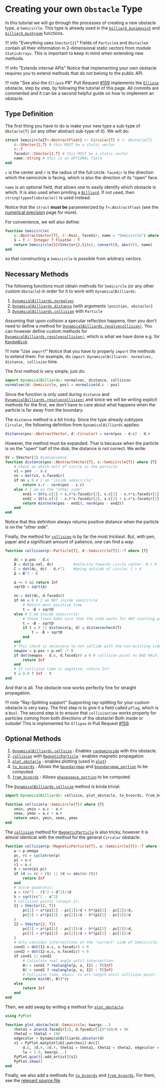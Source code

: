 # Creating your own `Obstacle` Type

In this tutorial we will go through the processes of creating a new obstacle type, a `Semicircle`. This type is already used in the [`billiard_bunimovich`](@ref) and [`billiard_mushroom`](@ref) functions.

!!! info "Everything uses `SVector{2}`"
    Fields of `Particle`s and `Obstacle`s contain all their information in 2-dimensional static vectors from module `StaticArrays`. This is important to keep in mind when extending new methods.

!!! info "Extends internal APIs"
    Notice that implementing your own obstacle requires you to extend methods that _do not_ belong to the public API.

!!! note "See also the `Ellipse` PR"
    Pull Request [#159](https://github.com/JuliaDynamics/DynamicalBilliards.jl/pull/159) implements the [`Ellipse`](@ref) obstacle, step by step, by following the tutorial of this page. All commits are commented and it can be a second helpful guide on how to implement an obstacle.

## Type Definition
The first thing you have to do is make your new type a sub-type of `Obstacle{T}`
(or any other abstract sub-type of it). We will do:
```julia
struct Semicircle{T<:AbstractFloat} <: Circular{T} # <: Obstacle{T}
    c::SVector{2,T} # this MUST be a static vector
    r::T
    facedir::SVector{2,T} # this MUST be a static vector
    name::String # this is an OPTIONAL field
end
```
`c` is the center and `r` is the radius of the full circle. `facedir` is the direction
which the semicircle is facing, which is also the direction of its "open" face.

`name` is an optional field, that allows one to easily identify which obstacle
is which. It is also used when printing a [`Billiard`](@ref). If not used,
then `string(typeof(obstacle))` is used instead.

Notice that the `struct` **must be** parameterized by `T<:AbstractFloat` (see
the [numerical precision](/physics/#numerical-precision) page for more).

For convenience, we will also define:
```julia
function Semicircle(
    c::AbstractVector{T}, r::Real, facedir, name = "Semicircle") where {T<:Real}
    S = T <: Integer ? Float64 : T
    return Semicircle{S}(SVector{2,S}(c), convert(S, abs(r)), name)
end
```
so that constructing a `Semicircle` is possible from arbitrary vectors.

## Necessary Methods
The following functions must obtain methods for `Semicircle` (or any other custom
`Obstacle`) in order for it to work with `DynamicalBilliards`:

1. [`DynamicalBilliards.normalvec`](@ref)
2. [`DynamicalBilliards.distance`](@ref) (with arguments `(position, obstacle)`)
3. [`DynamicalBilliards.collision`](@ref) with `Particle`

Assuming that upon collision a specular reflection happens, then you don't need
to define a method for [`DynamicalBilliards.resolvecollision!`](@ref). You can however define
custom methods for [`DynamicalBilliards.resolvecollision!`](@ref), which is what we have done e.g.
for [`RandomDisk`](@ref).

!!! note "Use `import`!"
    Notice that you have to properly `import` the methods to extend them. For example,
    do `import DynamicalBilliards: normalvec, distance, collision` time.

The first method is very simple, just do:
```julia
import DynamicalBilliards: normalvec, distance, collision
normalvec(d::Semicircle, pos) = normalize(d.c - pos)
```
Since the function is only used during `distance` and
[`DynamicalBilliards.resolvecollision!`](@ref) and since we will be writing explicit methods for the first,
we don't have to care about
what happens when the particle is far away from the boundary.

The `distance` method is a bit tricky. Since the type already subtypes `Circular`,
the following definition from `DynamicalBilliards` applies:
```julia
distance(pos::AbstractVector, d::Circular) = norm(pos - d.c) - d.r
```
However, the method must be
expanded. That is because when the particle is on the "open" half of the
disk, the distance is not correct. We write:
```julia
SV = SVector{2} #convenience
function distance(pos::AbstractVector{T}, s::Semicircle{T}) where {T}
    # Check on which half of circle is the particle
    v1 = pos .- s.c
    nn = dot(v1, s.facedir)
    if nn ≤ 0 # I am "inside semicircle"
        return s.r - norm(pos - s.c)
    else # I am on the "other side"
        end1 = SV(s.c[1] + s.r*s.facedir[2], s.c[2] - s.r*s.facedir[1])
        end2 = SV(s.c[1] - s.r*s.facedir[2], s.c[2] + s.r*s.facedir[1])
        return min(norm(pos - end1), norm(pos - end2))
    end
end
```
Notice that this definition always returns positive distance when the particle is on
the "other side".

Finally, the method for [`collision`](@ref) is by far the most *trickiest*. But,
with pen, paper and a significant amount of patience, one can find a way:
```julia
function collision(p::Particle{T}, d::Semicircle{T})::T where {T}

    dc = p.pos - d.c
    B = dot(p.vel, dc)         #velocity towards circle center: B > 0
    C = dot(dc, dc) - d.r^2    #being outside of circle: C > 0
    Δ = B^2 - C

    Δ <= 0 && return Inf
    sqrtD = sqrt(Δ)

    nn = dot(dc, d.facedir)
    if nn ≥ 0 # I am NOT inside semicircle
        # Return most positive time
        t = -B + sqrtD
    else # I am inside semicircle:
        # these lines make sure that the code works for ANY starting position:
        t = -B - sqrtD
        if t ≤ 0 || distance(p, d) ≤ distancecheck(T)
            t = -B + sqrtD
        end
    end
    # This check is necessary to not collide with the non-existing side
    newpos = p.pos + p.vel .* t
    if dot(newpos - d.c, d.facedir) ≥ 0 # collision point on BAD HALF;
        return Inf
    end
    # If collision time is negative, return Inf:
    t ≤ 0.0 ? Inf : t
end
```

And that is all. The obstacle now works perfectly fine for straight propagation.

!!! note "Ray-Splitting support"
    Supporting ray-splitting for your custom obstacle is very easy. The first step is to give it a field called `pflag`, which is a `Bool`. The second step is to ensure that `collisiontime` works properly for particles coming from both directions of the obstacle! Both inside or outside! This is implemented for `Ellipse` in Pull Request [#159](https://github.com/JuliaDynamics/DynamicalBilliards.jl/pull/159).

## Optional Methods

1. [`DynamicalBilliards.cellsize`](@ref) : Enables [`randominside`](@ref) with this obstacle.
1. [`collision`](@ref) with [`MagneticParticle`](/basic/high_level/#particles) : enables magnetic propagation
2. [`plot_obstacle`](@ref) : enables plotting (used in [`plot`](@ref))
3. [`to_bcoords`](@ref) : Allows the [`boundarymap`](@ref) and [`boundarymap_portion`](@ref) to be computed.
4. [`from_bcoords`](@ref) : Allows [`phasespace_portion`](@ref) to be computed.

The [`DynamicalBilliards.cellsize`](@ref) method is kinda trivial:
```julia
import DynamicalBilliards: cellsize, plot_obstacle, to_bcoords, from_bcoords

function cellsize(a::Semicircle{T}) where {T}
    xmin, ymin = a.c - a.r
    xmax, ymax = a.c + a.r
    return xmin, ymin, xmax, ymax
end
```


The [`collision`](@ref) method for [`MagneticParticle`](/basic/high_level/#particles) is also tricky, however it is almost identical with the method for the general `Circular` obstacle:
```julia
function collision(p::MagneticParticle{T}, o::Semicircle{T})::T where {T}
    ω = p.omega
    pc, rc = cyclotron(p)
    p1 = o.c
    r1 = o.r
    d = norm(p1-pc)
    if (d >= rc + r1) || (d <= abs(rc-r1))
        return Inf
    end
    # Solve quadratic:
    a = (rc^2 - r1^2 + d^2)/2d
    h = sqrt(rc^2 - a^2)
    # Collision points (always 2):
    I1 = SVector{2, T}(
        pc[1] + a*(p1[1] - pc[1])/d + h*(p1[2] - pc[2])/d,
        pc[2] + a*(p1[2] - pc[2])/d - h*(p1[1] - pc[1])/d
    )
    I2 = SVector{2, T}(
        pc[1] + a*(p1[1] - pc[1])/d - h*(p1[2] - pc[2])/d,
        pc[2] + a*(p1[2] - pc[2])/d + h*(p1[1] - pc[1])/d
    )
    # Only consider intersections on the "correct" side of Semicircle:
    cond1 = dot(I1-o.c, o.facedir) < 0
    cond2 = dot(I2-o.c, o.facedir) < 0
    if cond1 || cond2
        # Calculate real angle until intersection:
        θ1 = cond1 ? realangle(p, o, I1) : T(Inf)
        θ2 = cond2 ? realangle(p, o, I2) : T(Inf)
        # Collision time, equiv. to arc-length until collision point:
        return min(θ1, θ2)*rc
    else
        return Inf
    end
end

```

Then, we add swag by writing a method for [`plot_obstacle`](@ref):

```julia
using PyPlot

function plot_obstacle(d::Semicircle; kwargs...)
    theta1 = atan(d.facedir[2], d.facedir[1])*180/π + 90
    theta2 = theta1 + 180
    edgecolor = DynamicalBilliards.obcolor(d)
    s1 = PyPlot.matplotlib[:patches][:Arc](
        d.c, 2d.r, 2d.r, theta1 = theta1, theta2 = theta2, edgecolor = edgecolor,
        lw = 2.0, kwargs...)
    PyPlot.gca()[:add_artist](s1)
    PyPlot.show()
end
```

Finally, we also add a methods for [`to_bcoords`](@ref) and [`from_bcoords`](@ref).
For them, see the [relevant source file](https://github.com/JuliaDynamics/DynamicalBilliards.jl/blob/master/src/boundary/boundarymap.jl).
